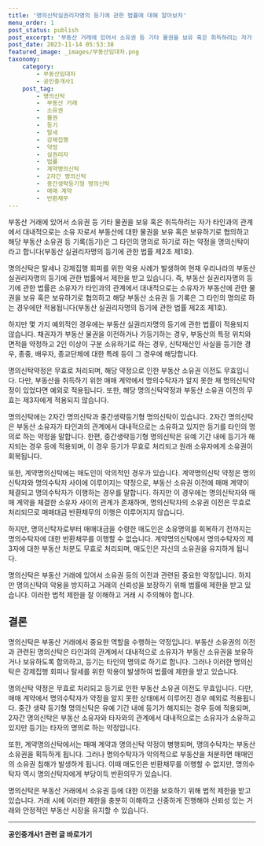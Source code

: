 ```yaml
---
title: '명의신탁실권리자명의 등기에 관한 법률에 대해 알아보자'
menu_order: 1
post_status: publish
post_excerpt: '부동산 거래에 있어서 소유권 등 기타 물권을 보유 혹은 취득하려는 자가 타인과의 관계에서 대내적으로는 소유 자로서 부동산에 대한 물권을 보유 혹은 보유하기로 협의하고 해당 부동산 소유권 등 기록 등기 은 그 타인의 명의로 하기로 하는 약정을 명의신탁이라고 합니다 부동산 실권리자명의 등기에 관한 법률 제2조 제1호 .'
post_date: 2023-11-14 05:53:38
featured_image: _images/부동산임대차.png
taxonomy:
    category:
        - 부동산임대차
        - 공인중개사1
    post_tag:
        - 명의신탁
        -  부동산 거래
        -  소유권
        -  물권
        -  등기
        -  탈세
        -  강제집행
        -  약정
        -  실권리자
        -  법률
        -  계약명의신탁
        -  2자간 명의신탁
        -  중간생략등기형 명의신탁
        -  매매 계약
        -  반환채무
---
```



부동산 거래에 있어서 소유권 등 기타 물권을 보유 혹은 취득하려는 자가 타인과의 관계에서 대내적으로는 소유 자로서 부동산에 대한 물권을 보유 혹은 보유하기로 협의하고 해당 부동산 소유권 등 기록(등기)은 그 타인의 명의로 하기로 하는 약정을 명의신탁이라고 합니다(부동산 실권리자명의 등기에 관한 법률 제2조 제1호).

명의신탁은 탈세나 강제집행 회피를 위한 악용 사례가 발생하여 현재 우리나라의 부동산 실권리자명의 등기에 관한 법률에서 제한을 받고 있습니다. 즉, 부동산 실권리자명의 등기에 관한 법률은 소유자가 타인과의 관계에서 대내적으로는 소유자가 부동산에 관한 물권을 보유 혹은 보유하기로 협의하고 해당 부동산 소유권 등 기록은 그 타인의 명의로 하는 경우에만 적용됩니다(부동산 실권리자명의 등기에 관한 법률 제2조 제1호).

하지만 몇 가지 예외적인 경우에는 부동산 실권리자명의 등기에 관한 법률이 적용되지 않습니다. 채권자가 부동산 물권을 이전하거나 가등기하는 경우, 부동산의 특정 위치와 면적을 약정하고 2인 이상이 구분 소유하기로 하는 경우, 신탁재산인 사실을 등기한 경우, 종중, 배우자, 종교단체에 대한 특례 등이 그 경우에 해당합니다.

명의신탁약정은 무효로 처리되며, 해당 약정으로 인한 부동산 소유권 이전도 무효입니다. 다만, 부동산을 취득하기 위한 매매 계약에서 명의수탁자가 알지 못한 채 명의신탁약정이 있었다면 예외로 적용됩니다. 또한, 해당 명의신탁약정과 부동산 소유권 이전의 무효는 제3자에게 적용되지 않습니다.

명의신탁에는 2자간 명의신탁과 중간생략등기형 명의신탁이 있습니다. 2자간 명의신탁은 부동산 소유자가 타인과의 관계에서 대내적으로는 소유하고 있지만 등기를 타인의 명의로 하는 약정을 말합니다. 한편, 중간생략등기형 명의신탁은 유예 기간 내에 등기가 해지되는 경우 등에 적용되며, 이 경우 등기가 무효로 처리되고 원래 소유자에게 소유권이 회복됩니다.

또한, 계약명의신탁에는 매도인이 악의적인 경우가 있습니다. 계약명의신탁 약정은 명의신탁자와 명의수탁자 사이에 이루어지는 약정으로, 부동산 소유권 이전에 매매 계약이 체결되고 명의수탁자가 이행하는 경우를 말합니다. 하지만 이 경우에는 명의신탁자와 매매 계약을 체결한 소유자 사이의 관계가 존재하며, 명의신탁자의 소유권 이전은 무효로 처리되므로 매매대금 반환채무의 이행은 이루어지지 않습니다.

하지만, 명의신탁자로부터 매매대금을 수령한 매도인은 소유명의를 회복하기 전까지는 명의수탁자에 대한 반환채무를 이행할 수 없습니다. 계약명의신탁에서 명의수탁자의 제3자에 대한 부동산 처분도 무효로 처리되며, 매도인은 자신의 소유권을 유지하게 됩니다.

명의신탁은 부동산 거래에 있어서 소유권 등의 이전과 관련된 중요한 약정입니다. 하지만 명의신탁의 악용을 방지하고 거래의 신뢰성을 보장하기 위해 법률에 제한을 받고 있습니다. 이러한 법적 제한을 잘 이해하고 거래 시 주의해야 합니다.

## 결론

명의신탁은 부동산 거래에서 중요한 역할을 수행하는 약정입니다. 부동산 소유권의 이전과 관련된 명의신탁은 타인과의 관계에서 대내적으로 소유자가 부동산 소유권을 보유하거나 보유하도록 합의하고, 등기는 타인의 명의로 하기로 합니다. 그러나 이러한 명의신탁은 강제집행 회피나 탈세를 위한 악용이 발생하여 법률에 제한을 받고 있습니다.

명의신탁 약정은 무효로 처리되고 등기로 인한 부동산 소유권 이전도 무효입니다. 다만, 매매 계약에서 명의수탁자가 약정을 알지 못한 상태에서 이루어진 경우 예외로 적용됩니다. 중간 생략 등기형 명의신탁은 유예 기간 내에 등기가 해지되는 경우 등에 적용되며, 2자간 명의신탁은 부동산 소유자와 타자와의 관계에서 대내적으로는 소유자가 소유하고 있지만 등기는 타자의 명의로 하는 약정입니다.

또한, 계약명의신탁에서는 매매 계약과 명의신탁 약정이 병행되며, 명의수탁자는 부동산 소유권을 획득하게 됩니다. 그러나 명의수탁자가 악의적으로 부동산을 처분하면 매매인의 소유권 침해가 발생하게 됩니다. 이때 매도인은 반환채무를 이행할 수 없지만, 명의수탁자 역시 명의신탁자에게 부당이득 반환의무가 있습니다.

명의신탁은 부동산 거래에서 소유권 등에 대한 이전을 보호하기 위해 법적 제한을 받고 있습니다. 거래 시에 이러한 제한을 충분히 이해하고 신중하게 진행해야 신뢰성 있는 거래와 안정적인 부동산 시장을 유지할 수 있습니다.
<!-- wp:separator -->
<hr class="wp-block-separator has-alpha-channel-opacity"/>
<!-- /wp:separator -->

<!-- wp:group {"backgroundColor":"base","layout":{"type":"constrained"}} -->
<div class="wp-block-group has-base-background-color has-background"><!-- wp:paragraph {"align":"center","fontSize":"medium"} -->
<p class="has-text-align-center has-large-font-size"><strong>공인중개사1 관련 글 바로가기</strong></p>
<!-- /wp:paragraph -->


<!-- wp:latest-posts
{"categories":[{"id":22617,"count":19,"description":"","link":"https://uknowlaw.com/category/%ea%b3%b5%ec%9d%b8%ec%a4%91%ea%b0%9c%ec%82%ac1/","name":"공인중개사1","slug":"공인중개사1","taxonomy":"category","parent":0,"meta":[],"_links":{"self":[{"href":"https://uknowlaw.com/wp-json/wp/v2/categories/22617"}],"collection":[{"href":"https://uknowlaw.com/wp-json/wp/v2/categories"}],"about":[{"href":"https://uknowlaw.com/wp-json/wp/v2/taxonomies/category"}],"wp:post_type":[{"href":"https://uknowlaw.com/wp-json/wp/v2/posts?categories=22617"}],"curies":[{"name":"wp","href":"https://api.w.org/{rel}","templated":true}]}}],"postsToShow":100,"excerptLength":28,"postLayout":"grid","columns":2,"featuredImageAlign":"left","featuredImageSizeSlug":"large","fontSize":"small"} /--></div>
<!-- /wp:group -->